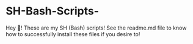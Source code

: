 # SH-Bash-Scripts-
Hey 👋! These are my SH (Bash) scripts! See the readme.md file to know how to successfully install these files if you desire to!
